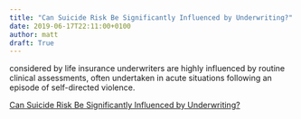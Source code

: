 ```yaml
---
title: "Can Suicide Risk Be Significantly Influenced by Underwriting?"
date: 2019-06-17T22:11:00+0100
author: matt
draft: True
---
```

considered by life insurance underwriters are highly influenced by routine clinical assessments, often undertaken in acute situations following an episode of self-directed violence.

[ Can Suicide Risk Be Significantly Influenced by Underwriting? ]( http://www.genre.com/knowledge/blog/can-suicide-risk-be-significantly-influenced-by-underwriting-en.html )
